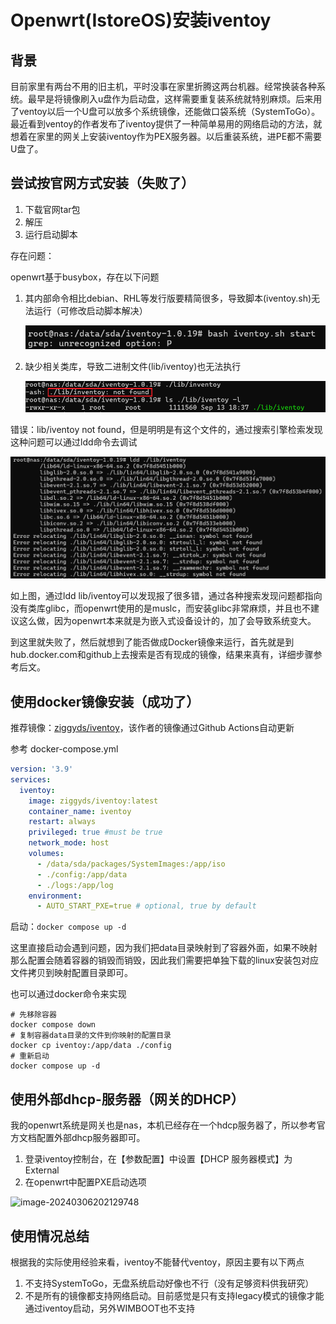# Openwrt(IstoreOS)安装iventoy

## 背景

目前家里有两台不用的旧主机，平时没事在家里折腾这两台机器。经常换装各种系统。最早是将镜像刷入u盘作为启动盘，这样需要重复装系统就特别麻烦。后来用了ventoy以后一个U盘可以放多个系统镜像，还能做口袋系统（SystemToGo）。最近看到ventoy的作者发布了iventoy提供了一种简单易用的网络启动的方法，就想着在家里的网关上安装iventoy作为PEX服务器。以后重装系统，进PE都不需要U盘了。

## 尝试按官网方式安装（失败了）

1. 下载官网tar包
2. 解压
3. 运行启动脚本

存在问题：

openwrt基于busybox，存在以下问题
1. 其内部命令相比debian、RHL等发行版要精简很多，导致脚本(iventoy.sh)无法运行（可修改启动脚本解决）

   ![image-20240306200946940](./Openwrt(IstoreOS)安装iventoy.assets/image-20240306200946940.png)

2. 缺少相关类库，导致二进制文件(lib/iventoy)也无法执行

   ![image-20240306201055104](./Openwrt(IstoreOS)安装iventoy.assets/image-20240306201055104.png)

  错误：lib/iventoy not found，但是明明是有这个文件的，通过搜索引擎检索发现这种问题可以通过ldd命令去调试

![image-20240306201159454](./Openwrt(IstoreOS)安装iventoy.assets/image-20240306201159454.png)

 如上图，通过ldd lib/iventoy可以发现报了很多错，通过各种搜索发现问题都指向没有类库glibc，而openwrt使用的是muslc，而安装glibc非常麻烦，并且也不建议这么做，因为openwrt本来就是为嵌入式设备设计的，加了会导致系统变大。


到这里就失败了，然后就想到了能否做成Docker镜像来运行，首先就是到hub.docker.com和github上去搜索是否有现成的镜像，结果来真有，详细步骤参考后文。

## 使用docker镜像安装（成功了）

推荐镜像：[ziggyds/iventoy](https://github.com/ziggyds/iventoy)，该作者的镜像通过Github Actions自动更新

参考 docker-compose.yml
```yml
version: '3.9'
services:
  iventoy:
    image: ziggyds/iventoy:latest
    container_name: iventoy
    restart: always
    privileged: true #must be true
    network_mode: host
    volumes:
      - /data/sda/packages/SystemImages:/app/iso
      - ./config:/app/data
      - ./logs:/app/log
    environment:
      - AUTO_START_PXE=true # optional, true by default
```

启动：`docker compose up -d`

这里直接启动会遇到问题，因为我们把data目录映射到了容器外面，如果不映射那么配置会随着容器的销毁而销毁，因此我们需要把单独下载的linux安装包对应文件拷贝到映射配置目录即可。

也可以通过docker命令来实现

```shell
# 先移除容器
docker compose down
# 复制容器data目录的文件到你映射的配置目录
docker cp iventoy:/app/data ./config
# 重新启动
docker compose up -d
````

## 使用外部dhcp-服务器（网关的DHCP）

我的openwrt系统是网关也是nas，本机已经存在一个hdcp服务器了，所以参考官方文档配置外部dhcp服务器即可。

1. 登录iventoy控制台，在【参数配置】中设置【DHCP 服务器模式】为External
2. 在openwrt中配置PXE启动选项

![image-20240306202129748](./Openwrt(IstoreOS)安装iventoy.assets/image-20240306202129748.png)

## 使用情况总结

根据我的实际使用经验来看，iventoy不能替代ventoy，原因主要有以下两点

1. 不支持SystemToGo，无盘系统启动好像也不行（没有足够资料供我研究）
2. 不是所有的镜像都支持网络启动。目前感觉是只有支持legacy模式的镜像才能通过iventoy启动，另外WIMBOOT也不支持





